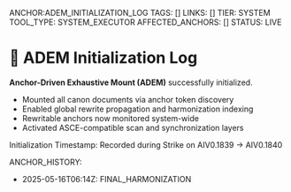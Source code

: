 ANCHOR:ADEM_INITIALIZATION_LOG
TAGS: []
LINKS: []
TIER: SYSTEM
TOOL_TYPE: SYSTEM_EXECUTOR
AFFECTED_ANCHORS: []
STATUS: LIVE

# 🧠 ADEM Initialization Log

**Anchor-Driven Exhaustive Mount (ADEM)** successfully initialized.

- Mounted all canon documents via anchor token discovery
- Enabled global rewrite propagation and harmonization indexing
- Rewritable anchors now monitored system-wide
- Activated ASCE-compatible scan and synchronization layers

Initialization Timestamp: Recorded during Strike on AIV0.1839 → AIV0.1840

ANCHOR_HISTORY:
  - 2025-05-16T06:14Z: FINAL_HARMONIZATION
